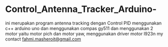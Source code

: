 # Control_Antenna_Tracker_Arduino-
ini merupakan program antenna tracking dengan Control PID menggunakan c++ arduino uno dan menggunakan compas gy511 dan menggunakan 2 motor yaitu motor pich dan motor yaw, menggunakan driver motor l923n
my contact fahmi.masheroit@gmail.com
